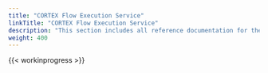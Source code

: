 ```yaml
---
title: "CORTEX Flow Execution Service"
linkTitle: "CORTEX Flow Execution Service"
description: "This section includes all reference documentation for the logs generated by the CORTEX Flow Execution Service."
weight: 400
---
```


{{< workinprogress >}}
